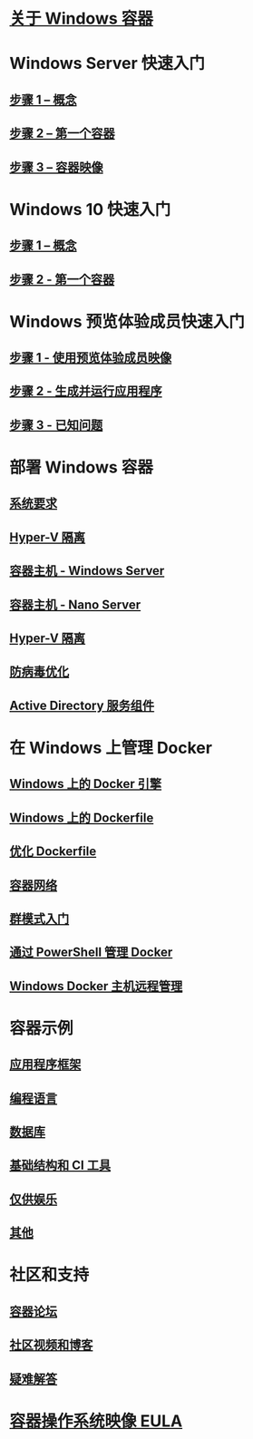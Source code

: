 # [关于 Windows 容器](about/index.md)

# Windows Server 快速入门
## [步骤 1 – 概念](quick_start/quick_start.md)
## [步骤 2 – 第一个容器](quick_start/quick_start_windows_server.md)
## [步骤 3 – 容器映像](quick_start/quick_start_images.md)

# Windows 10 快速入门
## [步骤 1 – 概念](quick_start/quick_start.md)
## [步骤 2 - 第一个容器](quick_start/quick_start_windows_10.md)

# Windows 预览体验成员快速入门
## [步骤 1 - 使用预览体验成员映像](quick-start/Using-Insider-Container-Images.md)
## [步骤 2 - 生成并运行应用程序](quick-start/Nano-RS3-.NET-Core-and-PS.md)
## [步骤 3 - 已知问题](quick-start/Insider-Known-Issues.md)

# 部署 Windows 容器
## [系统要求](deployment/system_requirements.md)
## [Hyper-V 隔离](https://docs.microsoft.com/en-us/virtualization/windowscontainers/manage-containers/hyperv-container)
## [容器主机 - Windows Server](deployment/deployment.md)
## [容器主机 - Nano Server](deployment/deployment_nano.md)
## [Hyper-V 隔离](manage-containers/hyperv-container.md)
## [防病毒优化](https://msdn.microsoft.com/en-us/windows/hardware/drivers/ifs/anti-virus-optimization-for-windows-containers)
## [Active Directory 服务组件](management/manage_serviceaccounts.md)

# 在 Windows 上管理 Docker
## [Windows 上的 Docker 引擎](docker/configure_docker_daemon.md)
## [Windows 上的 Dockerfile](docker/manage_windows_dockerfile.md)
## [优化 Dockerfile](docker/optimize_windows_dockerfile.md)
## [容器网络](management/container_networking.md)
## [群模式入门](manage-containers/swarm-mode.md)
## [通过 PowerShell 管理 Docker](https://github.com/Microsoft/Docker-PowerShell)
## [Windows Docker 主机远程管理](management/manage_remotehost.md)

# 容器示例
## [应用程序框架](samples.md#Application-Frameworks)
## [编程语言](samples.md#Programing-Languages)
## [数据库](samples.md#Databases)
## [基础结构和 CI 工具](samples.md#Infrastructure-and-CI-Tools)
## [仅供娱乐](samples.md#Just-for-Fun)
## [其他](samples.md#Other)


# 社区和支持
## [容器论坛](https://social.msdn.microsoft.com/Forums/en-US/home?forum=windowscontainers)
## [社区视频和博客](communitylinks.md)
## [疑难解答](troubleshooting.md)


# [容器操作系统映像 EULA](Images_EULA.md)
